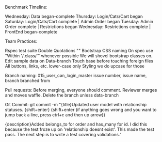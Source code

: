 Benchmark Timeline:

Wednesday: Data began-complete
Thursday: Login/Cats/Cart began
Saturday: Login/Cats/Cart complete | Admin Order began
Tuesday: Admin Order complete | Restrictions began
Wednesday: Restrictions complete | FrontEnd began-complete

Team Practices:

Rspec test suite
Double Quotations ""
Bootstrap CSS naming
On spec use "Within '/.class/'" whenever possible
  We will shovel bootstrap classes on.
Edit sample data on Data-branch
Touch base before touching foreign files
All buttons, links, etc. lower-case only
Styling we do upcase for those

Branch naming:
015_user_can_login_master
issue number, issue name, branch branched from

Pull requests:
Before merging, everyone should comment.
Reviewer merges and moves waffle.
Delete the branch unless data-branch

Git Commit:
git commit -m "{title}Updated user model with relationship statuses. {shift+enter}
{shift+enter (if anything goes wrong and you want to jump back a line, press ctrl+c and then up arrow)}

{description}Added belongs_to for order and has_many for id. I did this because the test froze up on 'relationship doesnt exist'. This made the test pass. The next step is to write a test covering validations."
